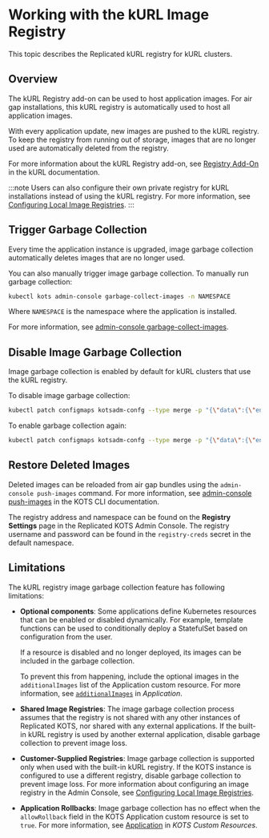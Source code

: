 # Working with the kURL Image Registry

This topic describes the Replicated kURL registry for kURL clusters.

## Overview

The kURL Registry add-on can be used to host application images. For air gap installations, this kURL registry is automatically used to host all application images.

With every application update, new images are pushed to the kURL registry.
To keep the registry from running out of storage, images that are no longer used are automatically deleted from the registry.

For more information about the kURL Registry add-on, see [Registry Add-On](https://kurl.sh/docs/add-ons/registry) in the kURL documentation.

:::note
Users can also configure their own private registry for kURL installations instead of using the kURL registry. For more information, see [Configuring Local Image Registries](/enterprise/image-registry-settings).
:::

## Trigger Garbage Collection

Every time the application instance is upgraded, image garbage collection automatically deletes images that are no longer used.

You can also manually trigger image garbage collection. To manually run garbage collection:

```bash
kubectl kots admin-console garbage-collect-images -n NAMESPACE
```
Where `NAMESPACE` is the namespace where the application is installed.

For more information, see [admin-console garbage-collect-images](/reference/kots-cli-admin-console-garbage-collect-images/).

## Disable Image Garbage Collection

Image garbage collection is enabled by default for kURL clusters that use the kURL registry.

To disable image garbage collection:

```bash
kubectl patch configmaps kotsadm-confg --type merge -p "{\"data\":{\"enable-image-deletion\":\"false\"}}"
```

To enable garbage collection again:
```bash
kubectl patch configmaps kotsadm-confg --type merge -p "{\"data\":{\"enable-image-deletion\":\"true\"}}"
```

## Restore Deleted Images

Deleted images can be reloaded from air gap bundles using the `admin-console push-images` command. For more information, see [admin-console push-images](/reference/kots-cli-admin-console-push-images/) in the KOTS CLI documentation.

The registry address and namespace can be found on the **Registry Settings** page in the Replicated KOTS Admin Console.
The registry username and password can be found in the `registry-creds` secret in the default namespace.

## Limitations

The kURL registry image garbage collection feature has following limitations:

* **Optional components**: Some applications define Kubernetes resources that can be enabled or disabled dynamically. For example, template functions can be used to conditionally deploy a StatefulSet based on configuration from the user.

   If a resource is disabled and no longer deployed, its images can be included in the garbage collection.

   To prevent this from happening, include the optional images in the `additionalImages` list of the Application custom resource. For more information, see [`additionalImages`](/reference/custom-resource-application#additionalimages) in _Application_.

* **Shared Image Registries**: The image garbage collection process assumes that the registry is not shared with any other instances of Replicated KOTS, nor shared with any external applications. If the built-in kURL registry is used by another external application, disable garbage collection to prevent image loss.

* **Customer-Supplied Registries**: Image garbage collection is supported only when used with the built-in kURL registry. If the KOTS instance is configured to use a different registry, disable garbage collection to prevent image loss. For more information about configuring an image registry in the Admin Console, see [Configuring Local Image Registries](/enterprise/image-registry-settings).

* **Application Rollbacks**: Image garbage collection has no effect when the `allowRollback` field in the KOTS Application custom resource is set to `true`. For more information, see [Application](/reference/custom-resource-application) in _KOTS Custom Resources_.
